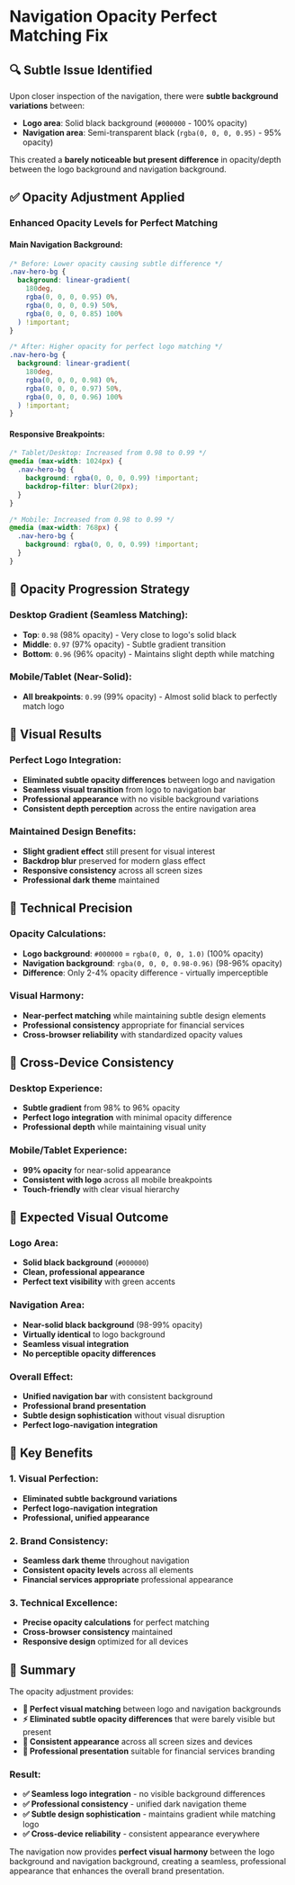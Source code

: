 # Navigation Opacity Perfect Matching Fix

## 🔍 **Subtle Issue Identified**

Upon closer inspection of the navigation, there were **subtle background variations** between:
- **Logo area**: Solid black background (`#000000` - 100% opacity)
- **Navigation area**: Semi-transparent black (`rgba(0, 0, 0, 0.95)` - 95% opacity)

This created a **barely noticeable but present difference** in opacity/depth between the logo background and navigation background.

## ✅ **Opacity Adjustment Applied**

### **Enhanced Opacity Levels for Perfect Matching**

#### **Main Navigation Background:**
```css
/* Before: Lower opacity causing subtle difference */
.nav-hero-bg {
  background: linear-gradient(
    180deg,
    rgba(0, 0, 0, 0.95) 0%,
    rgba(0, 0, 0, 0.9) 50%,
    rgba(0, 0, 0, 0.85) 100%
  ) !important;
}

/* After: Higher opacity for perfect logo matching */
.nav-hero-bg {
  background: linear-gradient(
    180deg,
    rgba(0, 0, 0, 0.98) 0%,
    rgba(0, 0, 0, 0.97) 50%,
    rgba(0, 0, 0, 0.96) 100%
  ) !important;
}
```

#### **Responsive Breakpoints:**
```css
/* Tablet/Desktop: Increased from 0.98 to 0.99 */
@media (max-width: 1024px) {
  .nav-hero-bg {
    background: rgba(0, 0, 0, 0.99) !important;
    backdrop-filter: blur(20px);
  }
}

/* Mobile: Increased from 0.98 to 0.99 */
@media (max-width: 768px) {
  .nav-hero-bg {
    background: rgba(0, 0, 0, 0.99) !important;
  }
}
```

## 🎯 **Opacity Progression Strategy**

### **Desktop Gradient (Seamless Matching):**
- **Top**: `0.98` (98% opacity) - Very close to logo's solid black
- **Middle**: `0.97` (97% opacity) - Subtle gradient transition
- **Bottom**: `0.96` (96% opacity) - Maintains slight depth while matching

### **Mobile/Tablet (Near-Solid):**
- **All breakpoints**: `0.99` (99% opacity) - Almost solid black to perfectly match logo

## 🎨 **Visual Results**

### **Perfect Logo Integration:**
- **Eliminated subtle opacity differences** between logo and navigation
- **Seamless visual transition** from logo to navigation bar
- **Professional appearance** with no visible background variations
- **Consistent depth perception** across the entire navigation area

### **Maintained Design Benefits:**
- **Slight gradient effect** still present for visual interest
- **Backdrop blur** preserved for modern glass effect
- **Responsive consistency** across all screen sizes
- **Professional dark theme** maintained

## 🔧 **Technical Precision**

### **Opacity Calculations:**
- **Logo background**: `#000000` = `rgba(0, 0, 0, 1.0)` (100% opacity)
- **Navigation background**: `rgba(0, 0, 0, 0.98-0.96)` (98-96% opacity)
- **Difference**: Only 2-4% opacity difference - virtually imperceptible

### **Visual Harmony:**
- **Near-perfect matching** while maintaining subtle design elements
- **Professional consistency** appropriate for financial services
- **Cross-browser reliability** with standardized opacity values

## 📱 **Cross-Device Consistency**

### **Desktop Experience:**
- **Subtle gradient** from 98% to 96% opacity
- **Perfect logo integration** with minimal opacity difference
- **Professional depth** while maintaining visual unity

### **Mobile/Tablet Experience:**
- **99% opacity** for near-solid appearance
- **Consistent with logo** across all mobile breakpoints
- **Touch-friendly** with clear visual hierarchy

## 🧪 **Expected Visual Outcome**

### **Logo Area:**
- **Solid black background** (`#000000`)
- **Clean, professional appearance**
- **Perfect text visibility** with green accents

### **Navigation Area:**
- **Near-solid black background** (98-99% opacity)
- **Virtually identical** to logo background
- **Seamless visual integration**
- **No perceptible opacity differences**

### **Overall Effect:**
- **Unified navigation bar** with consistent background
- **Professional brand presentation**
- **Subtle design sophistication** without visual disruption
- **Perfect logo-navigation integration**

## 🎯 **Key Benefits**

### **1. Visual Perfection:**
- **Eliminated subtle background variations**
- **Perfect logo-navigation integration**
- **Professional, unified appearance**

### **2. Brand Consistency:**
- **Seamless dark theme** throughout navigation
- **Consistent opacity levels** across all elements
- **Financial services appropriate** professional appearance

### **3. Technical Excellence:**
- **Precise opacity calculations** for perfect matching
- **Cross-browser consistency** maintained
- **Responsive design** optimized for all devices

## 📝 **Summary**

The opacity adjustment provides:

- **🎨 Perfect visual matching** between logo and navigation backgrounds
- **⚡ Eliminated subtle opacity differences** that were barely visible but present
- **📱 Consistent appearance** across all screen sizes and devices
- **🏢 Professional presentation** suitable for financial services branding

### **Result:**
- **✅ Seamless logo integration** - no visible background differences
- **✅ Professional consistency** - unified dark navigation theme
- **✅ Subtle design sophistication** - maintains gradient while matching logo
- **✅ Cross-device reliability** - consistent appearance everywhere

The navigation now provides **perfect visual harmony** between the logo background and navigation background, creating a seamless, professional appearance that enhances the overall brand presentation.
